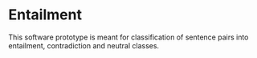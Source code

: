 # Entailment
This software prototype is meant for classification of sentence pairs into entailment, contradiction and neutral classes.
